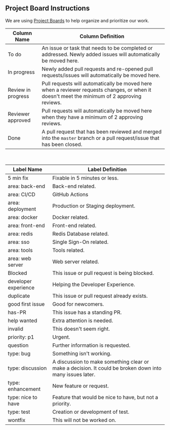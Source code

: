 ## Project Board Instructions

We are using [Project Boards](https://github.com/Seneca-CDOT/telescope/projects) to help organize and prioritize our work.

| Column Name        | Column Definition                                                                                                                            |
| ------------------ | -------------------------------------------------------------------------------------------------------------------------------------------- |
| To do              | An issue or task that needs to be completed or addressed. Newly added issues will automatically be moved here.                               |
| In progress        | Newly added pull requests and re-opened pull requests/issues will automatically be moved here.                                               |
| Review in progress | Pull requests will automatically be moved here when a reviewer requests changes, or when it doesn't meet the minimum of 2 approving reviews. |
| Reviewer approved  | Pull requests will automatically be moved here when they have a minimum of 2 approving reviews.                                              |
| Done               | A pull request that has been reviewed and merged into the `master` branch or a pull request/issue that has been closed.                      |

<br>

| Label Name           | Label Definition                                                                                         |
| -------------------- | -------------------------------------------------------------------------------------------------------- |
| 5 min fix            | Fixable in 5 minutes or less.                                                                            |
| area: back-end       | Back-end related.                                                                                        |
| area: CI/CD          | GitHub Actions                                                                                           |
| area: deployment     | Production or Staging deployment.                                                                        |
| area: docker         | Docker related.                                                                                          |
| area: front-end      | Front-end related.                                                                                       |
| area: redis          | Redis Database related.                                                                                  |
| area: sso            | Single Sign-On related.                                                                                  |
| area: tools          | Tools related.                                                                                           |
| area: web server     | Web server related.                                                                                      |
| Blocked              | This issue or pull request is being blocked.                                                             |
| developer experience | Helping the Developer Experience.                                                                        |
| duplicate            | This issue or pull request already exists.                                                               |
| good first issue     | Good for newcomers.                                                                                      |
| has-PR               | This issue has a standing PR.                                                                            |
| help wanted          | Extra attention is needed.                                                                               |
| invalid              | This doesn't seem right.                                                                                 |
| priority: p1         | Urgent.                                                                                                  |
| question             | Further information is requested.                                                                        |
| type: bug            | Something isn't working.                                                                                 |
| type: discussion     | A discussion to make something clear or make a decision. It could be broken down into many issues later. |
| type: enhancement    | New feature or request.                                                                                  |
| type: nice to have   | Feature that would be nice to have, but not a priority.                                                  |
| type: test           | Creation or development of test.                                                                         |
| wontfix              | This will not be worked on.                                                                              |
